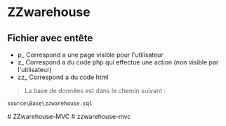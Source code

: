 # ZZwarehouse

## Fichier avec entête 

* p_  Correspond a une page visible pour l'utilisateur
* z_  Correspond a du code php qui effectue une action (non visible par l'utilisateur)
* zz_ Correspond a du code html

> La base de données est dans le chemin suivant :

```
source\Base\zzwarehouse.sql 
```
#   Z Z w a r e h o u s e - M V C  
 #   z z w a r e h o u s e - m v c  
 